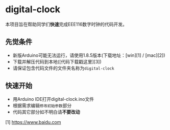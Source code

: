 # digital-clock

本项目旨在帮助同学们**快速**完成EEE116数字时钟的代码开发。

## 先觉条件
 - 新版Arduino可能无法运行，请使用1.8.5版本(下载地址：[win][1] / [mac][2])
 - 下载并解压代码到本地([代码下载戳这里][3])
 - 请保证包含代码文件的文件夹名称为`digital-clock`
 
## 快速开始
 - 用Arduino IDE打开digital-clock.ino文件
 - 根据需求编辑`修改初始参数`部分
 - 代码其它部分如不明白请**不要改动**



[1] https://www.baidu.com
